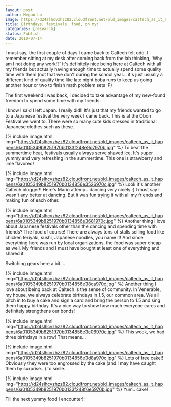 ```yaml
---
layout: post
author: Megan Lo
image: https://d24slhcvzhzz82.cloudfront.net/old_images/caltech_as_it_happens/6a0105349b8251970b0133f248e727970b.jpg
title: Birthdays, festivals, food, oh my!
categories: [research]
status: Publish
date: 2010-07-14
---
```



I must say, the first couple of days I came back to Caltech felt odd. I remember sitting at my desk after coming back from the lab thinking, 'Why am I not doing any work!?' It's definitely nice being here at Caltech with all my friends but actually having enough time to actually spend some quality time with them (not that we don't during the school year... it's just usually a different kind of quality time like late night boba runs to keep us going another hour or two to finish math problem sets :P)

The first weekend I was back, I decided to take advantage of my new-found freedom to spend some time with my friends:

I know I said I left Japan. I really did!! It's just that my friends wanted to go to a Japanese festival the very week I came back. This is at the Obon Festival we went to. There were so many cute kids dressed in traditional Japanese clothes such as these.


{% include image.html img="https://d24slhcvzhzz82.cloudfront.net/old_images/caltech_as_it_happens/6a0105349b8251970b0133f248e9d7970b.jpg" %}
To beat the summertime heat, festivals usually always serve shaved ice. It's super yummy and very refreshing in the summertime. This one is strawberry and lime flavored!

{% include image.html img="https://d24slhcvzhzz82.cloudfront.net/old_images/caltech_as_it_happens/6a0105349b8251970b0134856e3526970c.jpg" %}
Look it's another Caltech blogger!! Here's Mario attemp...dancing very nicely :) I must say I wasn't any better at dancing. But it was fun trying it with all my friends and making fun of each other.


{% include image.html img="https://d24slhcvzhzz82.cloudfront.net/old_images/caltech_as_it_happens/6a0105349b8251970b0134856e3681970c.jpg" %}
Another thing I love about Japanese festivals other than the dancing and spending time with friends? The food of course! There are always tons of stalls selling food like chicken teriyaki, sushi, Japanese noodles, you name it! And since everything here was run by local organizations, the food was super cheap as well. My friends and I must have bought at least one of everything and shared it.

Switching gears here a bit....


{% include image.html img="https://d24slhcvzhzz82.cloudfront.net/old_images/caltech_as_it_happens/6a0105349b8251970b0134856e38ca970c.jpg" %}
Another thing I love about being back at Caltech is the sense of community. In Venerable, my house, we always celebrate birthdays in 1.5, our common area. We all pitch in to buy a cake and sign a card and bring the person to 1.5 and sing them happy birthday. It's a nice way to show how much everyone cares and definitely strengthens our bonds!

{% include image.html img="https://d24slhcvzhzz82.cloudfront.net/old_images/caltech_as_it_happens/6a0105349b8251970b0134856e3c06970c.jpg" %}
<span style="text-decoration: none">This week, we had three birthdays in a row! That means...


{% include image.html img="https://d24slhcvzhzz82.cloudfront.net/old_images/caltech_as_it_happens/6a0105349b8251970b0134856e3d8a970c.jpg" %}
<span style="text-decoration: none">Lots of free cake!! Obviously they were too engrossed by the cake (and I may have caught them by surprise...) to smile.


{% include image.html img="https://d24slhcvzhzz82.cloudfront.net/old_images/caltech_as_it_happens/6a0105349b8251970b0133f248f6e5970b.jpg" %}
<span style="text-decoration: none">Yum.. cake!

<span style="text-decoration: none">Till the next yummy food I encounter!!

